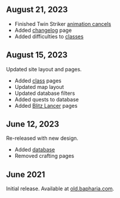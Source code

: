 ## August 21, 2023
- Finished Twin Striker [animation cancels](/classes/7/skills)
- Added [changelog](/changelog) page
- Added difficulties to [classes](/classes)

## August 15, 2023
Updated site layout and pages.
- Added [class](/classes) pages
- Updated map layout
- Updated database filters
- Added quests to database
- Added [Blitz Lancer](/classes/20) pages

## June 12, 2023
Re-released with new design. 
- Added [database](/db)
- Removed crafting pages

## June 2021
Initial release. Available at [old.bapharia.com](https://old.bapharia.com).